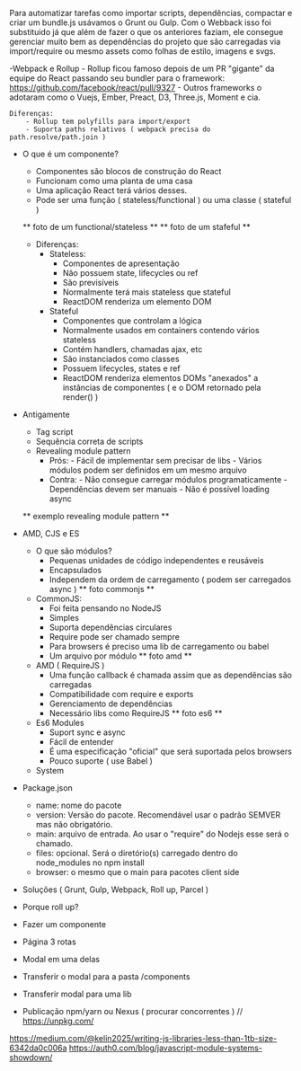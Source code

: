 Para automatizar tarefas como importar scripts, dependências, compactar e criar um bundle.js usávamos o Grunt ou Gulp. Com o Webback isso foi substituido já que além de fazer o que os anteriores faziam, ele consegue gerenciar muito bem as dependências do projeto que são carregadas via import/require ou mesmo assets como folhas de estilo, imagens e svgs.

-Webpack e Rollup
	- Rollup ficou famoso depois de um PR "gigante" da equipe do React passando seu bundler para o framework: https://github.com/facebook/react/pull/9327
	- Outros frameworks o adotaram como o Vuejs, Ember, Preact, D3, Three.js, Moment e cia.

	Diferenças:
		- Rollup tem polyfills para import/export
		- Suporta paths relativos ( webpack precisa do path.resolve/path.join )


- O que é um componente?
	- Componentes são blocos de construção do React
	- Funcionam como uma planta de uma casa
	- Uma aplicação React terá vários desses.
	- Pode ser uma função ( stateless/functional ) ou uma classe ( stateful )

	** foto de um functional/stateless **
	** foto de um stafeful **

	- Diferenças:
		- Stateless:
			- Componentes de apresentação
			- Não possuem state, lifecycles ou ref
			- São previsíveis
			- Normalmente terá mais stateless que stateful
			- ReactDOM renderiza um elemento DOM
		- Stateful
			- Componentes que controlam a lógica
			- Normalmente usados em containers contendo vários stateless
			- Contém handlers, chamadas ajax, etc
			- São instanciados como classes
			- Possuem lifecycles, states e ref
			- ReactDOM renderiza elementos DOMs "anexados" a instâncias de componentes ( e o DOM retornado pela render() )


- Antigamente
	- Tag script
	- Sequência correta de scripts
	- Revealing module pattern
		- Prós: - Fácil de implementar sem precisar de libs
				- Vários módulos podem ser definidos em um mesmo arquivo
		- Contra: - Não consegue carregar módulos programaticamente
				  - Dependências devem ser manuais
				  - Não é possível loading async

	** exemplo revealing module pattern **
- AMD, CJS e ES
	- O que são módulos?
		- Pequenas unidades de código independentes e reusáveis
		- Encapsulados
		- Independem da ordem de carregamento ( podem ser carregados async )
	** foto commonjs **
	- CommonJS:
		- Foi feita pensando no NodeJS
		- Simples
		- Suporta dependências circulares
		- Require pode ser chamado sempre
		- Para browsers é preciso uma lib de carregamento ou babel
		- Um arquivo por módulo
	** foto amd **
	- AMD ( RequireJS )
		- Uma função callback é chamada assim que as dependências são carregadas
		- Compatibilidade com require e exports
		- Gerenciamento de dependências
		- Necessário libs como RequireJS
	** foto es6 **
	- Es6 Modules
		- Suport sync e async
		- Fácil de entender
		- É uma especificação "oficial" que será suportada pelos browsers
		- Pouco suporte ( use Babel )
	- System

- Package.json
	- name: nome do pacote
	- version: Versão do pacote. Recomendável usar o padrão SEMVER mas não obrigatório.
	- main: arquivo de entrada. Ao usar o "require" do Nodejs esse será o chamado.
	- files: opcional. Será o diretório(s) carregado dentro do node_modules no npm install
	- browser: o mesmo que o main para pacotes client side


- Soluções ( Grunt, Gulp, Webpack, Roll up, Parcel )
- Porque roll up?
- Fazer um componente
- Página 3 rotas
- Modal em uma delas
- Transferir o modal para a pasta /components
- Transferir modal para uma lib
- Publicação npm/yarn ou Nexus ( procurar concorrentes ) // https://unpkg.com/

https://medium.com/@kelin2025/writing-js-libraries-less-than-1tb-size-6342da0c006a
https://auth0.com/blog/javascript-module-systems-showdown/
